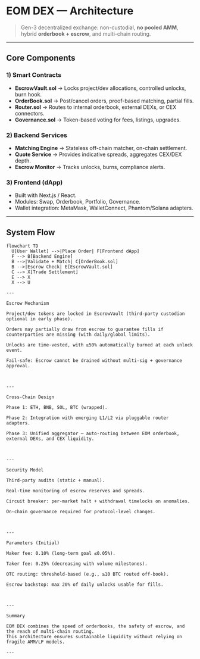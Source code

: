 # EOM DEX — Architecture

> Gen-3 decentralized exchange: non-custodial, **no pooled AMM**, hybrid **orderbook + escrow**, and multi-chain routing.

---

## Core Components

### 1) Smart Contracts
- **EscrowVault.sol** → Locks project/dev allocations, controlled unlocks, burn hook.
- **OrderBook.sol** → Post/cancel orders, proof-based matching, partial fills.
- **Router.sol** → Routes to internal orderbook, external DEXs, or CEX connectors.
- **Governance.sol** → Token-based voting for fees, listings, upgrades.

### 2) Backend Services
- **Matching Engine** → Stateless off-chain matcher, on-chain settlement.
- **Quote Service** → Provides indicative spreads, aggregates CEX/DEX depth.
- **Escrow Monitor** → Tracks unlocks, burns, compliance alerts.

### 3) Frontend (dApp)
- Built with Next.js / React.
- Modules: Swap, Orderbook, Portfolio, Governance.
- Wallet integration: MetaMask, WalletConnect, Phantom/Solana adapters.

---

## System Flow

```mermaid
flowchart TD
  U[User Wallet] -->|Place Order| F[Frontend dApp]
  F --> B[Backend Engine]
  B -->|Validate + Match| C[OrderBook.sol]
  B -->|Escrow Check| E[EscrowVault.sol]
  C --> X[Trade Settlement]
  E --> X
  X --> U

---

Escrow Mechanism

Project/dev tokens are locked in EscrowVault (third-party custodian optional in early phase).

Orders may partially draw from escrow to guarantee fills if counterparties are missing (with daily/global limits).

Unlocks are time-vested, with ≥50% automatically burned at each unlock event.

Fail-safe: Escrow cannot be drained without multi-sig + governance approval.



---

Cross-Chain Design

Phase 1: ETH, BNB, SOL, BTC (wrapped).

Phase 2: Integration with emerging L1/L2 via pluggable router adapters.

Phase 3: Unified aggregator — auto-routing between EOM orderbook, external DEXs, and CEX liquidity.



---

Security Model

Third-party audits (static + manual).

Real-time monitoring of escrow reserves and spreads.

Circuit breaker: per-market halt + withdrawal timelocks on anomalies.

On-chain governance required for protocol-level changes.



---

Parameters (Initial)

Maker fee: 0.10% (long-term goal ≤0.05%).

Taker fee: 0.25% (decreasing with volume milestones).

OTC routing: threshold-based (e.g., ≥10 BTC routed off-book).

Escrow backstop: max 20% of daily unlocks usable for fills.



---

Summary

EOM DEX combines the speed of orderbooks, the safety of escrow, and the reach of multi-chain routing.
This architecture ensures sustainable liquidity without relying on fragile AMM/LP models.

---
